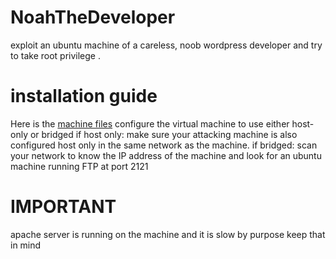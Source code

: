 # NoahTheDeveloper
exploit an ubuntu machine of a careless, noob wordpress developer and try to take root privilege .
# installation guide 
Here is the [machine files](https://terabox.com/s/1Z87_lE1Yy1Zj6lEnCRiliA)
configure the virtual machine to use either host-only or bridged 
if host only: make sure your attacking machine is also configured host only in the same network as the machine.
if bridged: scan your network to know the IP address of the machine and look for an ubuntu machine running FTP at port 2121  
# IMPORTANT
apache server is running on the machine and it is slow by purpose keep that in mind
